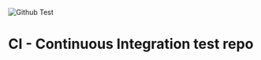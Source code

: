 ![Github Test](https://github.com/giaphong28/CI_Continuous-Integration-test/actions/workflows/build.yml/badge.svg?event=push)
# CI - Continuous Integration test repo
